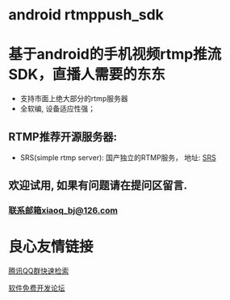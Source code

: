 # android rtmppush_sdk
基于android的手机视频rtmp推流SDK，直播人需要的东东
==================================================
* 支持市面上绝大部分的rtmp服务器 
* 全软编, 设备适应性强；

RTMP推荐开源服务器:
----------------------
* SRS(simple rtmp server): 国产独立的RTMP服务， 地址: [SRS](https://github.com/ossrs/srs)  

## 欢迎试用, 如果有问题请在提问区留言. 
### 联系邮箱xiaoq_bj@126.com


 # 良心友情链接

[腾讯QQ群快速检索](http://u.720life.cn/s/8cf73f7c)

[软件免费开发论坛](http://u.720life.cn/s/bbb01dc0)
